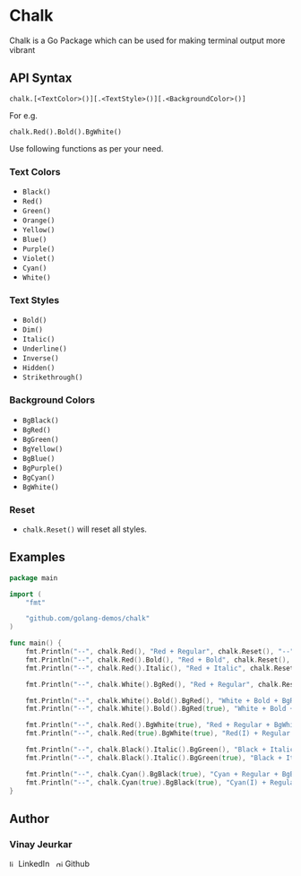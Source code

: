 # Chalk

Chalk is a Go Package which can be used for making terminal output more vibrant

## API Syntax
```
chalk.[<TextColor>()][.<TextStyle>()][.<BackgroundColor>()]
```

For e.g.
```
chalk.Red().Bold().BgWhite()
```

Use following functions as per your need.

### Text Colors
- `Black()`
- `Red()`
- `Green()`
- `Orange()`
- `Yellow()`
- `Blue()`
- `Purple()`
- `Violet()`
- `Cyan()`
- `White()`


### Text Styles
- `Bold()`
- `Dim()`
- `Italic()`
- `Underline()`
- `Inverse()`
- `Hidden()`
- `Strikethrough()`


### Background Colors
- `BgBlack()`
- `BgRed()`
- `BgGreen()`
- `BgYellow()`
- `BgBlue()`
- `BgPurple()`
- `BgCyan()`
- `BgWhite()`

### Reset
- `chalk.Reset()` will reset all styles.


## Examples
```go
package main

import (
	"fmt"

	"github.com/golang-demos/chalk"
)

func main() {
	fmt.Println("--", chalk.Red(), "Red + Regular", chalk.Reset(), "--")
	fmt.Println("--", chalk.Red().Bold(), "Red + Bold", chalk.Reset(), "--")
	fmt.Println("--", chalk.Red().Italic(), "Red + Italic", chalk.Reset(), "--")

	fmt.Println("--", chalk.White().BgRed(), "Red + Regular", chalk.Reset(), "--")

	fmt.Println("--", chalk.White().Bold().BgRed(), "White + Bold + BgRed", chalk.Reset(), "--")
	fmt.Println("--", chalk.White().Bold().BgRed(true), "White + Bold + BgRed(I)", chalk.Reset(), "--")

	fmt.Println("--", chalk.Red().BgWhite(true), "Red + Regular + BgWhite(I)", chalk.Reset(), "--")
	fmt.Println("--", chalk.Red(true).BgWhite(true), "Red(I) + Regular + BgWhite(I)", chalk.Reset(), "--")

	fmt.Println("--", chalk.Black().Italic().BgGreen(), "Black + Italic + BgGreen", chalk.Reset(), "--")
	fmt.Println("--", chalk.Black().Italic().BgGreen(true), "Black + Italic + BgGreen(I)", chalk.Reset(), "--")

	fmt.Println("--", chalk.Cyan().BgBlack(true), "Cyan + Regular + BgBlack(I)", chalk.Reset(), "--")
	fmt.Println("--", chalk.Cyan(true).BgBlack(true), "Cyan(I) + Regular + BgBlack(I)", chalk.Reset(), "--")
}

```


## Author
### Vinay Jeurkar

<p>
  <a href="https://www.linkedin.com/in/vinay-jeurkar/" rel="nofollow noreferrer" style="text-decoration:none;">
    <img src="https://content.linkedin.com/content/dam/me/business/en-us/amp/brand-site/v2/bg/LI-Bug.svg.original.svg" height="12px" alt="linkedin"> LinkedIn
  </a> &nbsp; 
  <a href="https://github.com/vinay03" rel="nofollow noreferrer" style="text-decoration:none;">
    <img src="https://github.githubassets.com/images/modules/logos_page/Octocat.png" height="12px" alt="github"> Github
  </a>
</p>
